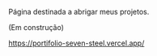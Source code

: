 Página destinada a abrigar meus projetos.


(Em construção)

https://portifolio-seven-steel.vercel.app/
